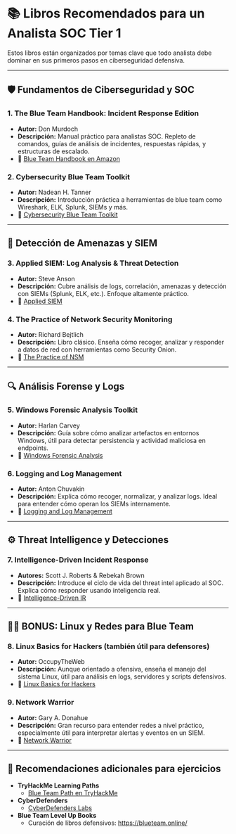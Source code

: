 
# 📚 Libros Recomendados para un Analista SOC Tier 1

Estos libros están organizados por temas clave que todo analista debe dominar en sus primeros pasos en ciberseguridad defensiva.

---

## 🛡️ Fundamentos de Ciberseguridad y SOC

### 1. The Blue Team Handbook: Incident Response Edition
- **Autor:** Don Murdoch
- **Descripción:** Manual práctico para analistas SOC. Repleto de comandos, guías de análisis de incidentes, respuestas rápidas, y estructuras de escalado.
- 🔗 [Blue Team Handbook en Amazon](https://www.amazon.com/dp/1500734756)

### 2. Cybersecurity Blue Team Toolkit
- **Autor:** Nadean H. Tanner
- **Descripción:** Introducción práctica a herramientas de blue team como Wireshark, ELK, Splunk, SIEMs y más.
- 🔗 [Cybersecurity Blue Team Toolkit](https://www.amazon.com/dp/1119560322)

---

## 🧪 Detección de Amenazas y SIEM

### 3. Applied SIEM: Log Analysis & Threat Detection
- **Autor:** Steve Anson
- **Descripción:** Cubre análisis de logs, correlación, amenazas y detección con SIEMs (Splunk, ELK, etc.). Enfoque altamente práctico.
- 🔗 [Applied SIEM](https://www.amazon.com/dp/1801074378)

### 4. The Practice of Network Security Monitoring
- **Autor:** Richard Bejtlich
- **Descripción:** Libro clásico. Enseña cómo recoger, analizar y responder a datos de red con herramientas como Security Onion.
- 🔗 [The Practice of NSM](https://www.amazon.com/dp/1593275099)

---

## 🔍 Análisis Forense y Logs

### 5. Windows Forensic Analysis Toolkit
- **Autor:** Harlan Carvey
- **Descripción:** Guía sobre cómo analizar artefactos en entornos Windows, útil para detectar persistencia y actividad maliciosa en endpoints.
- 🔗 [Windows Forensic Analysis](https://www.amazon.com/dp/0124171573)

### 6. Logging and Log Management
- **Autor:** Anton Chuvakin
- **Descripción:** Explica cómo recoger, normalizar, y analizar logs. Ideal para entender cómo operan los SIEMs internamente.
- 🔗 [Logging and Log Management](https://www.amazon.com/dp/1597496359)

---

## ⚙️ Threat Intelligence y Detecciones

### 7. Intelligence-Driven Incident Response
- **Autores:** Scott J. Roberts & Rebekah Brown
- **Descripción:** Introduce el ciclo de vida del threat intel aplicado al SOC. Explica cómo responder usando inteligencia real.
- 🔗 [Intelligence-Driven IR](https://www.amazon.com/dp/1491934948)

---

## 🧑‍💻 BONUS: Linux y Redes para Blue Team

### 8. Linux Basics for Hackers (también útil para defensores)
- **Autor:** OccupyTheWeb
- **Descripción:** Aunque orientado a ofensiva, enseña el manejo del sistema Linux, útil para análisis en logs, servidores y scripts defensivos.
- 🔗 [Linux Basics for Hackers](https://www.amazon.com/dp/1593278551)

### 9. Network Warrior
- **Autor:** Gary A. Donahue
- **Descripción:** Gran recurso para entender redes a nivel práctico, especialmente útil para interpretar alertas y eventos en un SIEM.
- 🔗 [Network Warrior](https://www.amazon.com/dp/1449387861)

---

## 📗 Recomendaciones adicionales para ejercicios

- **TryHackMe Learning Paths**
  - [Blue Team Path en TryHackMe](https://tryhackme.com/path/outline/blue-team)
- **CyberDefenders**
  - [CyberDefenders Labs](https://cyberdefenders.org/labs/)
- **Blue Team Level Up Books**
  - Curación de libros defensivos: https://blueteam.online/

